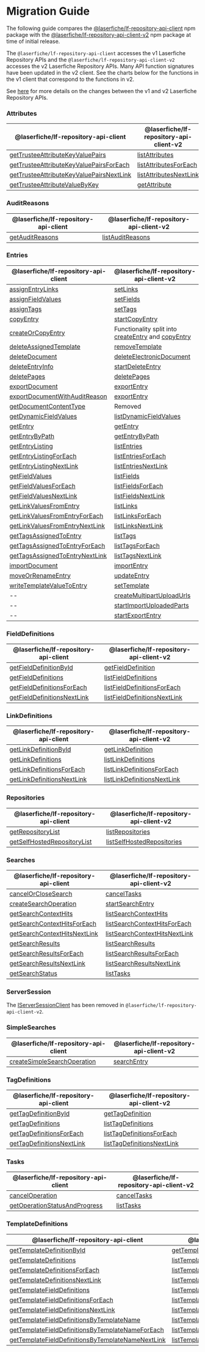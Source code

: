 # Migration Guide
The following guide compares the [@laserfiche/lf-repository-api-client](https://www.npmjs.com/package/@laserfiche/lf-repository-api-client) npm package with the [@laserfiche/lf-repository-api-client-v2](https://www.npmjs.com/package/@laserfiche/lf-repository-api-client-v2) npm package at time of initial release.

The `@laserfiche/lf-repository-api-client` accesses the v1 Laserfiche Repository APIs and the `@laserfiche/lf-repository-api-client-v2` accesses the v2 Laserfiche Repository APIs. Many API function signatures have been updated in the v2 client. See the charts below for the functions in the v1 client that correspond to the functions in v2.

See [here](https://api.laserfiche.com/repository/v2/changelog#2023-10) for more details on the changes between the v1 and v2 Laserfiche Repository APIs.

### Attributes
| @laserfiche/lf-repository-api-client | @laserfiche/lf-repository-api-client-v2 |
|----------------------------------|-------------------------------------|
| [getTrusteeAttributeKeyValuePairs](https://laserfiche.github.io/lf-repository-api-client-js/docs/v1/1.x/interfaces/IAttributesClient.html#getTrusteeAttributeKeyValuePairs) | [listAttributes](https://laserfiche.github.io/lf-repository-api-client-js/docs/v2/1.x/interfaces/IAttributesClient.html#listAttributes) |
| [getTrusteeAttributeKeyValuePairsForEach](https://laserfiche.github.io/lf-repository-api-client-js/docs/v1/1.x/interfaces/IAttributesClient.html#getTrusteeAttributeKeyValuePairsForEach) | [listAttributesForEach](https://laserfiche.github.io/lf-repository-api-client-js/docs/v2/1.x/interfaces/IAttributesClient.html#listAttributesForEach) |
| [getTrusteeAttributeKeyValuePairsNextLink](https://laserfiche.github.io/lf-repository-api-client-js/docs/v1/1.x/interfaces/IAttributesClient.html#getTrusteeAttributeKeyValuePairsNextLink) | [listAttributesNextLink](https://laserfiche.github.io/lf-repository-api-client-js/docs/v2/1.x/interfaces/IAttributesClient.html#listAttributesNextLink) |
| [getTrusteeAttributeValueByKey](https://laserfiche.github.io/lf-repository-api-client-js/docs/v1/1.x/interfaces/IAttributesClient.html#getTrusteeAttributeValueByKey) | [getAttribute](https://laserfiche.github.io/lf-repository-api-client-js/docs/v2/1.x/interfaces/IAttributesClient.html#getAttribute) |

### AuditReasons
| @laserfiche/lf-repository-api-client | @laserfiche/lf-repository-api-client-v2 |
|----------------------------------|-------------------------------------|
| [getAuditReasons](https://laserfiche.github.io/lf-repository-api-client-js/docs/v1/1.x/interfaces/IAuditReasonsClient.html#getAuditReasons) | [listAuditReasons](https://laserfiche.github.io/lf-repository-api-client-js/docs/v2/1.x/interfaces/IAuditReasonsClient.html#listAuditReasons) |

### Entries
| @laserfiche/lf-repository-api-client | @laserfiche/lf-repository-api-client-v2 |
|----------------------------------|-------------------------------------|
| [assignEntryLinks](https://laserfiche.github.io/lf-repository-api-client-js/docs/v1/1.x/interfaces/IEntriesClient.html#assignEntryLinks) | [setLinks](https://laserfiche.github.io/lf-repository-api-client-js/docs/v2/1.x/interfaces/IEntriesClient.html#setLinks) |
| [assignFieldValues](https://laserfiche.github.io/lf-repository-api-client-js/docs/v1/1.x/interfaces/IEntriesClient.html#assignFieldValues) | [setFields](https://laserfiche.github.io/lf-repository-api-client-js/docs/v2/1.x/interfaces/IEntriesClient.html#setFields) |
| [assignTags](https://laserfiche.github.io/lf-repository-api-client-js/docs/v1/1.x/interfaces/IEntriesClient.html#assignTags) | [setTags](https://laserfiche.github.io/lf-repository-api-client-js/docs/v2/1.x/interfaces/IEntriesClient.html#setTags) |
| [copyEntry](https://laserfiche.github.io/lf-repository-api-client-js/docs/v1/1.x/interfaces/IEntriesClient.html#copyEntry) | [startCopyEntry](https://laserfiche.github.io/lf-repository-api-client-js/docs/v2/1.x/interfaces/IEntriesClient.html#startCopyEntry) |
| [createOrCopyEntry](https://laserfiche.github.io/lf-repository-api-client-js/docs/v1/1.x/interfaces/IEntriesClient.html#createOrCopyEntry) | Functionality split into [createEntry](https://laserfiche.github.io/lf-repository-api-client-js/docs/v2/1.x/interfaces/IEntriesClient.html#createEntry) and [copyEntry](https://laserfiche.github.io/lf-repository-api-client-js/docs/v2/1.x/interfaces/IEntriesClient.html#copyEntry) |
| [deleteAssignedTemplate](https://laserfiche.github.io/lf-repository-api-client-js/docs/v1/1.x/interfaces/IEntriesClient.html#deleteAssignedTemplate) | [removeTemplate](https://laserfiche.github.io/lf-repository-api-client-js/docs/v2/1.x/interfaces/IEntriesClient.html#removeTemplate) |
| [deleteDocument](https://laserfiche.github.io/lf-repository-api-client-js/docs/v1/1.x/interfaces/IEntriesClient.html#deleteDocument) | [deleteElectronicDocument](https://laserfiche.github.io/lf-repository-api-client-js/docs/v2/1.x/interfaces/IEntriesClient.html#deleteElectronicDocument) |
| [deleteEntryInfo](https://laserfiche.github.io/lf-repository-api-client-js/docs/v1/1.x/interfaces/IEntriesClient.html#deleteEntryInfo) | [startDeleteEntry](https://laserfiche.github.io/lf-repository-api-client-js/docs/v2/1.x/interfaces/IEntriesClient.html#startDeleteEntry) |
| [deletePages](https://laserfiche.github.io/lf-repository-api-client-js/docs/v1/1.x/interfaces/IEntriesClient.html#deletePages) | [deletePages](https://laserfiche.github.io/lf-repository-api-client-js/docs/v2/1.x/interfaces/IEntriesClient.html#deletePages) |
| [exportDocument](https://laserfiche.github.io/lf-repository-api-client-js/docs/v1/1.x/interfaces/IEntriesClient.html#exportDocument) | [exportEntry](https://laserfiche.github.io/lf-repository-api-client-js/docs/v2/1.x/interfaces/IEntriesClient.html#exportEntry) |
| [exportDocumentWithAuditReason](https://laserfiche.github.io/lf-repository-api-client-js/docs/v1/1.x/interfaces/IEntriesClient.html#exportDocumentWithAuditReason) | [exportEntry](https://laserfiche.github.io/lf-repository-api-client-js/docs/v2/1.x/interfaces/IEntriesClient.html#exportEntry) |
| [getDocumentContentType](https://laserfiche.github.io/lf-repository-api-client-js/docs/v1/1.x/interfaces/IEntriesClient.html#getDocumentContentType) | Removed |
| [getDynamicFieldValues](https://laserfiche.github.io/lf-repository-api-client-js/docs/v1/1.x/interfaces/IEntriesClient.html#getDynamicFieldValues) | [listDynamicFieldValues](https://laserfiche.github.io/lf-repository-api-client-js/docs/v2/1.x/interfaces/IEntriesClient.html#listDynamicFieldValues) |
| [getEntry](https://laserfiche.github.io/lf-repository-api-client-js/docs/v1/1.x/interfaces/IEntriesClient.html#getEntry) | [getEntry](https://laserfiche.github.io/lf-repository-api-client-js/docs/v2/1.x/interfaces/IEntriesClient.html#getEntry) |
| [getEntryByPath](https://laserfiche.github.io/lf-repository-api-client-js/docs/v1/1.x/interfaces/IEntriesClient.html#getEntryByPath) | [getEntryByPath](https://laserfiche.github.io/lf-repository-api-client-js/docs/v2/1.x/interfaces/IEntriesClient.html#getEntryByPath) |
| [getEntryListing](https://laserfiche.github.io/lf-repository-api-client-js/docs/v1/1.x/interfaces/IEntriesClient.html#getEntryListing) | [listEntries](https://laserfiche.github.io/lf-repository-api-client-js/docs/v2/1.x/interfaces/IEntriesClient.html#listEntries) |
| [getEntryListingForEach](https://laserfiche.github.io/lf-repository-api-client-js/docs/v1/1.x/interfaces/IEntriesClient.html#getEntryListingForEach) | [listEntriesForEach](https://laserfiche.github.io/lf-repository-api-client-js/docs/v2/1.x/interfaces/IEntriesClient.html#listEntriesForEach) |
| [getEntryListingNextLink](https://laserfiche.github.io/lf-repository-api-client-js/docs/v1/1.x/interfaces/IEntriesClient.html#getEntryListingNextLink) | [listEntriesNextLink](https://laserfiche.github.io/lf-repository-api-client-js/docs/v2/1.x/interfaces/IEntriesClient.html#listEntriesNextLink) |
| [getFieldValues](https://laserfiche.github.io/lf-repository-api-client-js/docs/v1/1.x/interfaces/IEntriesClient.html#getFieldValues) | [listFields](https://laserfiche.github.io/lf-repository-api-client-js/docs/v2/1.x/interfaces/IEntriesClient.html#listFields) |
| [getFieldValuesForEach](https://laserfiche.github.io/lf-repository-api-client-js/docs/v1/1.x/interfaces/IEntriesClient.html#getFieldValuesForEach) | [listFieldsForEach](https://laserfiche.github.io/lf-repository-api-client-js/docs/v2/1.x/interfaces/IEntriesClient.html#listFieldsForEach) |
| [getFieldValuesNextLink](https://laserfiche.github.io/lf-repository-api-client-js/docs/v1/1.x/interfaces/IEntriesClient.html#getFieldValuesNextLink) | [listFieldsNextLink](https://laserfiche.github.io/lf-repository-api-client-js/docs/v2/1.x/interfaces/IEntriesClient.html#listFieldsNextLink) |
| [getLinkValuesFromEntry](https://laserfiche.github.io/lf-repository-api-client-js/docs/v1/1.x/interfaces/IEntriesClient.html#getLinkValuesFromEntry) | [listLinks](https://laserfiche.github.io/lf-repository-api-client-js/docs/v2/1.x/interfaces/IEntriesClient.html#listLinks) |
| [getLinkValuesFromEntryForEach](https://laserfiche.github.io/lf-repository-api-client-js/docs/v1/1.x/interfaces/IEntriesClient.html#getLinkValuesFromEntryForEach) | [listLinksForEach](https://laserfiche.github.io/lf-repository-api-client-js/docs/v2/1.x/interfaces/IEntriesClient.html#listLinksForEach) |
| [getLinkValuesFromEntryNextLink](https://laserfiche.github.io/lf-repository-api-client-js/docs/v1/1.x/interfaces/IEntriesClient.html#getLinkValuesFromEntryNextLink) | [listLinksNextLink](https://laserfiche.github.io/lf-repository-api-client-js/docs/v2/1.x/interfaces/IEntriesClient.html#listLinksNextLink) |
| [getTagsAssignedToEntry](https://laserfiche.github.io/lf-repository-api-client-js/docs/v1/1.x/interfaces/IEntriesClient.html#getTagsAssignedToEntry) | [listTags](https://laserfiche.github.io/lf-repository-api-client-js/docs/v2/1.x/interfaces/IEntriesClient.html#listTags) |
| [getTagsAssignedToEntryForEach](https://laserfiche.github.io/lf-repository-api-client-js/docs/v1/1.x/interfaces/IEntriesClient.html#getTagsAssignedToEntryForEach) | [listTagsForEach](https://laserfiche.github.io/lf-repository-api-client-js/docs/v2/1.x/interfaces/IEntriesClient.html#listTagsForEach) |
| [getTagsAssignedToEntryNextLink](https://laserfiche.github.io/lf-repository-api-client-js/docs/v1/1.x/interfaces/IEntriesClient.html#getTagsAssignedToEntryNextLink) | [listTagsNextLink](https://laserfiche.github.io/lf-repository-api-client-js/docs/v2/1.x/interfaces/IEntriesClient.html#listTagsNextLink) |
| [importDocument](https://laserfiche.github.io/lf-repository-api-client-js/docs/v1/1.x/interfaces/IEntriesClient.html#importDocument) | [importEntry](https://laserfiche.github.io/lf-repository-api-client-js/docs/v2/1.x/interfaces/IEntriesClient.html#importEntry) |
| [moveOrRenameEntry](https://laserfiche.github.io/lf-repository-api-client-js/docs/v1/1.x/interfaces/IEntriesClient.html#moveOrRenameEntry) | [updateEntry](https://laserfiche.github.io/lf-repository-api-client-js/docs/v2/1.x/interfaces/IEntriesClient.html#updateEntry) |
| [writeTemplateValueToEntry](https://laserfiche.github.io/lf-repository-api-client-js/docs/v1/1.x/interfaces/IEntriesClient.html#writeTemplateValueToEntry) | [setTemplate](https://laserfiche.github.io/lf-repository-api-client-js/docs/v2/1.x/interfaces/IEntriesClient.html#setTemplate) |
| -- | [createMultipartUploadUrls](https://laserfiche.github.io/lf-repository-api-client-js/docs/v2/1.x/interfaces/IEntriesClient.html#createMultipartUploadUrls) |
| -- | [startImportUploadedParts](https://laserfiche.github.io/lf-repository-api-client-js/docs/v2/1.x/interfaces/IEntriesClient.html#startImportUploadedParts) |
| -- | [startExportEntry](https://laserfiche.github.io/lf-repository-api-client-js/docs/v2/1.x/interfaces/IEntriesClient.html#startExportEntry) |

### FieldDefinitions
 @laserfiche/lf-repository-api-client | @laserfiche/lf-repository-api-client-v2 |
|----------------------------------|-------------------------------------|
| [getFieldDefinitionById](https://laserfiche.github.io/lf-repository-api-client-js/docs/v1/1.x/interfaces/IFieldDefinitionsClient.html#getFieldDefinitionById) | [getFieldDefinition](https://laserfiche.github.io/lf-repository-api-client-js/docs/v2/1.x/interfaces/IFieldDefinitionsClient.html#getFieldDefinition) |
| [getFieldDefinitions](https://laserfiche.github.io/lf-repository-api-client-js/docs/v1/1.x/interfaces/IFieldDefinitionsClient.html#getFieldDefinitions) | [listFieldDefinitions](https://laserfiche.github.io/lf-repository-api-client-js/docs/v2/1.x/interfaces/IFieldDefinitionsClient.html#listFieldDefinitions) |
| [getFieldDefinitionsForEach](https://laserfiche.github.io/lf-repository-api-client-js/docs/v1/1.x/interfaces/IFieldDefinitionsClient.html#getFieldDefinitionsForEach) | [listFieldDefinitionsForEach](https://laserfiche.github.io/lf-repository-api-client-js/docs/v2/1.x/interfaces/IFieldDefinitionsClient.html#listFieldDefinitionsForEach) |
| [getFieldDefinitionsNextLink](https://laserfiche.github.io/lf-repository-api-client-js/docs/v1/1.x/interfaces/IFieldDefinitionsClient.html#getFieldDefinitionsNextLink) | [listFieldDefinitionsNextLink](https://laserfiche.github.io/lf-repository-api-client-js/docs/v2/1.x/interfaces/IFieldDefinitionsClient.html#listFieldDefinitionsNextLink) |

### LinkDefinitions
 @laserfiche/lf-repository-api-client | @laserfiche/lf-repository-api-client-v2 |
|----------------------------------|-------------------------------------|
| [getLinkDefinitionById](https://laserfiche.github.io/lf-repository-api-client-js/docs/v1/1.x/interfaces/ILinkDefinitionsClient.html#getLinkDefinitionById) | [getLinkDefinition](https://laserfiche.github.io/lf-repository-api-client-js/docs/v2/1.x/interfaces/ILinkDefinitionsClient.html#getLinkDefinition) |
| [getLinkDefinitions](https://laserfiche.github.io/lf-repository-api-client-js/docs/v1/1.x/interfaces/ILinkDefinitionsClient.html#getLinkDefinitions) | [listLinkDefinitions](https://laserfiche.github.io/lf-repository-api-client-js/docs/v2/1.x/interfaces/ILinkDefinitionsClient.html#listLinkDefinitions) |
| [getLinkDefinitionsForEach](https://laserfiche.github.io/lf-repository-api-client-js/docs/v1/1.x/interfaces/ILinkDefinitionsClient.html#getLinkDefinitionsForEach) | [listLinkDefinitionsForEach](https://laserfiche.github.io/lf-repository-api-client-js/docs/v2/1.x/interfaces/ILinkDefinitionsClient.html#listLinkDefinitionsForEach) |
| [getLinkDefinitionsNextLink](https://laserfiche.github.io/lf-repository-api-client-js/docs/v1/1.x/interfaces/ILinkDefinitionsClient.html#getLinkDefinitionsNextLink) | [listLinkDefinitionsNextLink](https://laserfiche.github.io/lf-repository-api-client-js/docs/v2/1.x/interfaces/ILinkDefinitionsClient.html#listLinkDefinitionsNextLink) |

### Repositories
 @laserfiche/lf-repository-api-client | @laserfiche/lf-repository-api-client-v2 |
|----------------------------------|-------------------------------------|
| [getRepositoryList](https://laserfiche.github.io/lf-repository-api-client-js/docs/v1/1.x/interfaces/IRepositoriesClient.html#getRepositoryList) | [listRepositories](https://laserfiche.github.io/lf-repository-api-client-js/docs/v2/1.x/interfaces/IRepositoriesClient.html#listRepositories) |
| [getSelfHostedRepositoryList](https://laserfiche.github.io/lf-repository-api-client-js/docs/v1/1.x/classes/RepositoriesClient.html#getSelfHostedRepositoryList) | [listSelfHostedRepositories](https://laserfiche.github.io/lf-repository-api-client-js/docs/v2/1.x/classes/RepositoriesClient.html#listSelfHostedRepositories) |

### Searches
 @laserfiche/lf-repository-api-client | @laserfiche/lf-repository-api-client-v2 |
|----------------------------------|-------------------------------------|
| [cancelOrCloseSearch](https://laserfiche.github.io/lf-repository-api-client-js/docs/v1/1.x/interfaces/ISearchesClient.html#cancelOrCloseSearch) | [cancelTasks](https://laserfiche.github.io/lf-repository-api-client-js/docs/v2/1.x/interfaces/ITasksClient.html#cancelTasks) |
| [createSearchOperation](https://laserfiche.github.io/lf-repository-api-client-js/docs/v1/1.x/interfaces/ISearchesClient.html#createSearchOperation) | [startSearchEntry](https://laserfiche.github.io/lf-repository-api-client-js/docs/v2/1.x/interfaces/ISearchesClient.html#startSearchEntry) |
| [getSearchContextHits](https://laserfiche.github.io/lf-repository-api-client-js/docs/v1/1.x/interfaces/ISearchesClient.html#getSearchContextHits) | [listSearchContextHits](https://laserfiche.github.io/lf-repository-api-client-js/docs/v2/1.x/interfaces/ISearchesClient.html#listSearchContextHits) |
| [getSearchContextHitsForEach](https://laserfiche.github.io/lf-repository-api-client-js/docs/v1/1.x/interfaces/ISearchesClient.html#getSearchContextHitsForEach) | [listSearchContextHitsForEach](https://laserfiche.github.io/lf-repository-api-client-js/docs/v2/1.x/interfaces/ISearchesClient.html#listSearchContextHitsForEach) |
| [getSearchContextHitsNextLink](https://laserfiche.github.io/lf-repository-api-client-js/docs/v1/1.x/interfaces/ISearchesClient.html#getSearchContextHitsNextLink) | [listSearchContextHitsNextLink](https://laserfiche.github.io/lf-repository-api-client-js/docs/v2/1.x/interfaces/ISearchesClient.html#listSearchContextHitsNextLink) |
| [getSearchResults](https://laserfiche.github.io/lf-repository-api-client-js/docs/v1/1.x/interfaces/ISearchesClient.html#getSearchResults) | [listSearchResults](https://laserfiche.github.io/lf-repository-api-client-js/docs/v2/1.x/interfaces/ISearchesClient.html#listSearchResults) |
| [getSearchResultsForEach](https://laserfiche.github.io/lf-repository-api-client-js/docs/v1/1.x/interfaces/ISearchesClient.html#getSearchResultsForEach) | [listSearchResultsForEach](https://laserfiche.github.io/lf-repository-api-client-js/docs/v2/1.x/interfaces/ISearchesClient.html#listSearchResultsForEach) |
| [getSearchResultsNextLink](https://laserfiche.github.io/lf-repository-api-client-js/docs/v1/1.x/interfaces/ISearchesClient.html#getSearchResultsNextLink) | [listSearchResultsNextLink](https://laserfiche.github.io/lf-repository-api-client-js/docs/v2/1.x/interfaces/ISearchesClient.html#listSearchResultsNextLink) |
| [getSearchStatus](https://laserfiche.github.io/lf-repository-api-client-js/docs/v1/1.x/interfaces/ISearchesClient.html#getSearchStatus) | [listTasks](https://laserfiche.github.io/lf-repository-api-client-js/docs/v2/1.x/interfaces/ITasksClient.html#listTasks) |

### ServerSession
The [IServerSessionClient](https://laserfiche.github.io/lf-repository-api-client-js/docs/v1/1.x/interfaces/IServerSessionClient.html) has been removed in `@laserfiche/lf-repository-api-client-v2`.

### SimpleSearches
 @laserfiche/lf-repository-api-client | @laserfiche/lf-repository-api-client-v2 |
|----------------------------------|-------------------------------------|
| [createSimpleSearchOperation](https://laserfiche.github.io/lf-repository-api-client-js/docs/v1/1.x/interfaces/ISimpleSearchesClient.html#createSimpleSearchOperation) | [searchEntry](https://laserfiche.github.io/lf-repository-api-client-js/docs/v2/1.x/interfaces/ISimpleSearchesClient.html#searchEntry) |

### TagDefinitions
 @laserfiche/lf-repository-api-client | @laserfiche/lf-repository-api-client-v2 |
|----------------------------------|-------------------------------------|
| [getTagDefinitionById](https://laserfiche.github.io/lf-repository-api-client-js/docs/v1/1.x/interfaces/ITagDefinitionsClient.html#getTagDefinitionById) | [getTagDefinition](https://laserfiche.github.io/lf-repository-api-client-js/docs/v2/1.x/interfaces/ITagDefinitionsClient.html#getTagDefinition) |
| [getTagDefinitions](https://laserfiche.github.io/lf-repository-api-client-js/docs/v1/1.x/interfaces/ITagDefinitionsClient.html#getTagDefinitions) | [listTagDefinitions](https://laserfiche.github.io/lf-repository-api-client-js/docs/v2/1.x/interfaces/ITagDefinitionsClient.html#listTagDefinitions) |
| [getTagDefinitionsForEach](https://laserfiche.github.io/lf-repository-api-client-js/docs/v1/1.x/interfaces/ITagDefinitionsClient.html#getTagDefinitionsForEach) | [listTagDefinitionsForEach](https://laserfiche.github.io/lf-repository-api-client-js/docs/v2/1.x/interfaces/ITagDefinitionsClient.html#listTagDefinitionsForEach) |
| [getTagDefinitionsNextLink](https://laserfiche.github.io/lf-repository-api-client-js/docs/v1/1.x/interfaces/ITagDefinitionsClient.html#getTagDefinitionsNextLink) | [listTagDefinitionsNextLink](https://laserfiche.github.io/lf-repository-api-client-js/docs/v2/1.x/interfaces/ITagDefinitionsClient.html#listTagDefinitionsNextLink) |

### Tasks
| @laserfiche/lf-repository-api-client | @laserfiche/lf-repository-api-client-v2 |
|----------------------------------|-------------------------------------|
| [cancelOperation](https://laserfiche.github.io/lf-repository-api-client-js/docs/v1/1.x/interfaces/ITasksClient.html#cancelOperation) | [cancelTasks](https://laserfiche.github.io/lf-repository-api-client-js/docs/v2/1.x/interfaces/ITasksClient.html#cancelTasks) |
| [getOperationStatusAndProgress](https://laserfiche.github.io/lf-repository-api-client-js/docs/v1/1.x/interfaces/ITasksClient.html#getOperationStatusAndProgress) | [listTasks](https://laserfiche.github.io/lf-repository-api-client-js/docs/v2/1.x/interfaces/ITasksClient.html#listTasks) |

### TemplateDefinitions
| @laserfiche/lf-repository-api-client | @laserfiche/lf-repository-api-client-v2 |
|----------------------------------|-------------------------------------|
| [getTemplateDefinitionById](https://laserfiche.github.io/lf-repository-api-client-js/docs/v1/1.x/interfaces/ITemplateDefinitionsClient.html#getTemplateDefinitionById) | [getTemplateDefinition](https://laserfiche.github.io/lf-repository-api-client-js/docs/v2/1.x/interfaces/ITemplateDefinitionsClient.html#getTemplateDefinition) |
| [getTemplateDefinitions](https://laserfiche.github.io/lf-repository-api-client-js/docs/v1/1.x/interfaces/ITemplateDefinitionsClient.html#getTemplateDefinitions) | [listTemplateDefinitions](https://laserfiche.github.io/lf-repository-api-client-js/docs/v2/1.x/interfaces/ITemplateDefinitionsClient.html#listTemplateDefinitions) |
| [getTemplateDefinitionsForEach](https://laserfiche.github.io/lf-repository-api-client-js/docs/v1/1.x/interfaces/ITemplateDefinitionsClient.html#getTemplateDefinitionsForEach) | [listTemplateDefinitionsForEach](https://laserfiche.github.io/lf-repository-api-client-js/docs/v2/1.x/interfaces/ITemplateDefinitionsClient.html#listTemplateDefinitionsForEach) |
| [getTemplateDefinitionsNextLink](https://laserfiche.github.io/lf-repository-api-client-js/docs/v1/1.x/interfaces/ITemplateDefinitionsClient.html#getTemplateDefinitionsNextLink) | [listTemplateDefinitionsNextLink](https://laserfiche.github.io/lf-repository-api-client-js/docs/v2/1.x/interfaces/ITemplateDefinitionsClient.html#listTemplateDefinitionsNextLink) |
| [getTemplateFieldDefinitions](https://laserfiche.github.io/lf-repository-api-client-js/docs/v1/1.x/interfaces/ITemplateDefinitionsClient.html#getTemplateFieldDefinitions) | [listTemplateFieldDefinitionsByTemplateId](https://laserfiche.github.io/lf-repository-api-client-js/docs/v2/1.x/interfaces/ITemplateDefinitionsClient.html#listTemplateFieldDefinitionsByTemplateId) |
| [getTemplateFieldDefinitionsForEach](https://laserfiche.github.io/lf-repository-api-client-js/docs/v1/1.x/interfaces/ITemplateDefinitionsClient.html#getTemplateFieldDefinitionsForEach) | [listTemplateFieldDefinitionsByTemplateIdForEach](https://laserfiche.github.io/lf-repository-api-client-js/docs/v2/1.x/interfaces/ITemplateDefinitionsClient.html#listTemplateFieldDefinitionsByTemplateIdForEach) |
| [getTemplateFieldDefinitionsNextLink](https://laserfiche.github.io/lf-repository-api-client-js/docs/v1/1.x/interfaces/ITemplateDefinitionsClient.html#getTemplateFieldDefinitionsNextLink) | [listTemplateFieldDefinitionsByTemplateIdNextLink](https://laserfiche.github.io/lf-repository-api-client-js/docs/v2/1.x/interfaces/ITemplateDefinitionsClient.html#listTemplateFieldDefinitionsByTemplateIdNextLink) |
| [getTemplateFieldDefinitionsByTemplateName](https://laserfiche.github.io/lf-repository-api-client-js/docs/v1/1.x/interfaces/ITemplateDefinitionsClient.html#getTemplateFieldDefinitionsByTemplateName) | [listTemplateFieldDefinitionsByTemplateName](https://laserfiche.github.io/lf-repository-api-client-js/docs/v2/1.x/interfaces/ITemplateDefinitionsClient.html#listTemplateFieldDefinitionsByTemplateName) |
| [getTemplateFieldDefinitionsByTemplateNameForEach](https://laserfiche.github.io/lf-repository-api-client-js/docs/v1/1.x/interfaces/ITemplateDefinitionsClient.html#getTemplateFieldDefinitionsByTemplateNameForEach) | [listTemplateFieldDefinitionsByTemplateNameForEach](https://laserfiche.github.io/lf-repository-api-client-js/docs/v2/1.x/interfaces/ITemplateDefinitionsClient.html#listTemplateFieldDefinitionsByTemplateNameForEach) |
| [getTemplateFieldDefinitionsByTemplateNameNextLink](https://laserfiche.github.io/lf-repository-api-client-js/docs/v1/1.x/interfaces/ITemplateDefinitionsClient.html#getTemplateFieldDefinitionsByTemplateNameNextLink) | [listTemplateFieldDefinitionsByTemplateNameNextLink](https://laserfiche.github.io/lf-repository-api-client-js/docs/v2/1.x/interfaces/ITemplateDefinitionsClient.html#listTemplateFieldDefinitionsByTemplateNameNextLink) |
